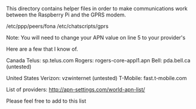 This directory contains helper files in order to make communications work between the Raspberry Pi and the GPRS modem.

/etc/ppp/peers/fona
/etc/chatscripts/gprs

Note: You will need to change your APN value on line 5 to your provider's

Here are a few that I know of.

Canada
Telus: sp.telus.com
Rogers: rogers-core-appl1.apn
Bell: pda.bell.ca (untested)

United States
Verizon: vzwinternet (untested)
T-Mobile: fast.t-mobile.com

List of providers:
http://apn-settings.com/world-apn-list/

Please feel free to add to this list
